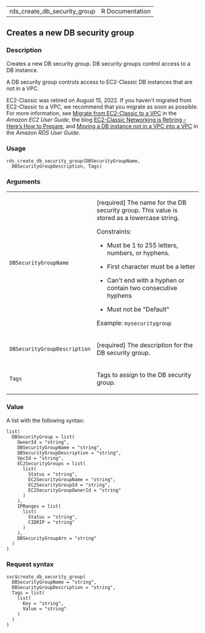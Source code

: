 <table style="width: 100%;">
<tbody>
<tr class="odd">
<td>rds_create_db_security_group</td>
<td style="text-align: right;">R Documentation</td>
</tr>
</tbody>
</table>

## Creates a new DB security group

### Description

Creates a new DB security group. DB security groups control access to a
DB instance.

A DB security group controls access to EC2-Classic DB instances that are
not in a VPC.

EC2-Classic was retired on August 15, 2022. If you haven't migrated from
EC2-Classic to a VPC, we recommend that you migrate as soon as possible.
For more information, see [Migrate from EC2-Classic to a
VPC](https://docs.aws.amazon.com/AWSEC2/latest/UserGuide/vpc-migrate.html)
in the *Amazon EC2 User Guide*, the blog [EC2-Classic Networking is
Retiring – Here’s How to
Prepare](https://aws.amazon.com/blogs/aws/ec2-classic-is-retiring-heres-how-to-prepare/),
and [Moving a DB instance not in a VPC into a
VPC](https://docs.aws.amazon.com/AmazonRDS/latest/UserGuide/USER_VPC.Non-VPC2VPC.html)
in the *Amazon RDS User Guide*.

### Usage

    rds_create_db_security_group(DBSecurityGroupName,
      DBSecurityGroupDescription, Tags)

### Arguments

<table>
<colgroup>
<col style="width: 35%" />
<col style="width: 65%" />
</colgroup>
<tbody>
<tr class="odd">
<td><code
id="rds_create_db_security_group_:_DBSecurityGroupName">DBSecurityGroupName</code></td>
<td><p>[required] The name for the DB security group. This value is
stored as a lowercase string.</p>
<p>Constraints:</p>
<ul>
<li><p>Must be 1 to 255 letters, numbers, or hyphens.</p></li>
<li><p>First character must be a letter</p></li>
<li><p>Can't end with a hyphen or contain two consecutive
hyphens</p></li>
<li><p>Must not be "Default"</p></li>
</ul>
<p>Example: <code>mysecuritygroup</code></p></td>
</tr>
<tr class="even">
<td><code
id="rds_create_db_security_group_:_DBSecurityGroupDescription">DBSecurityGroupDescription</code></td>
<td><p>[required] The description for the DB security group.</p></td>
</tr>
<tr class="odd">
<td><code id="rds_create_db_security_group_:_Tags">Tags</code></td>
<td><p>Tags to assign to the DB security group.</p></td>
</tr>
</tbody>
</table>

### Value

A list with the following syntax:

    list(
      DBSecurityGroup = list(
        OwnerId = "string",
        DBSecurityGroupName = "string",
        DBSecurityGroupDescription = "string",
        VpcId = "string",
        EC2SecurityGroups = list(
          list(
            Status = "string",
            EC2SecurityGroupName = "string",
            EC2SecurityGroupId = "string",
            EC2SecurityGroupOwnerId = "string"
          )
        ),
        IPRanges = list(
          list(
            Status = "string",
            CIDRIP = "string"
          )
        ),
        DBSecurityGroupArn = "string"
      )
    )

### Request syntax

    svc$create_db_security_group(
      DBSecurityGroupName = "string",
      DBSecurityGroupDescription = "string",
      Tags = list(
        list(
          Key = "string",
          Value = "string"
        )
      )
    )

